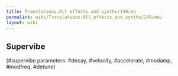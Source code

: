 ```yaml
---
title: Translations:All effects and synths/149/en
permalink: wiki/Translations:All_effects_and_synths/149/en/
layout: wiki
---
```


## Supervibe

(\#supervibe parameters: \#decay, \#velocity, \#accelerate, \#modamp,
\#modfreq, \#detune)
